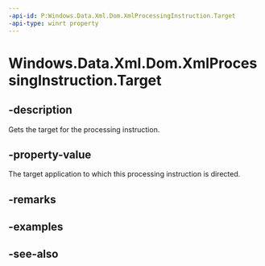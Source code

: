----api-id: P:Windows.Data.Xml.Dom.XmlProcessingInstruction.Target
-api-type: winrt property
---<!-- Property syntaxpublic string Target { get; }--># Windows.Data.Xml.Dom.XmlProcessingInstruction.Target## -descriptionGets the target for the processing instruction.## -property-valueThe target application to which this processing instruction is directed.## -remarks## -examples## -see-also
